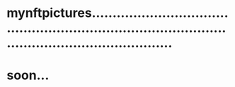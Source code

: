 # mynftpictures..............................................................................................................................
# soon...

